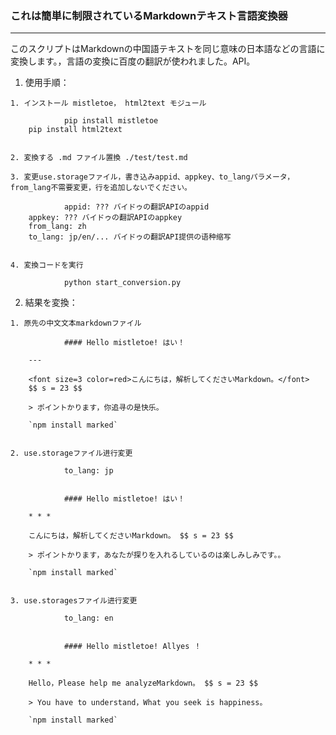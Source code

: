 ### これは簡単に制限されているMarkdownテキスト言語変換器

* * *

このスクリプトはMarkdownの中国語テキストを同じ意味の日本語などの言語に変換します。，言語の変換に百度の翻訳が使われました。API。

  1. 使用手順：

    1. インストール mistletoe， html2text モジュール
        
                pip install mistletoe
        pip install html2text
        

    2. 変換する .md ファイル置換 ./test/test.md

    3. 変更use.storageファイル，書き込みappid、appkey、to_langパラメータ，from_lang不需要変更，行を追加しないでください。
        
                appid: ??? バイドゥの翻訳APIのappid
        appkey: ??? バイドゥの翻訳APIのappkey
        from_lang: zh
        to_lang: jp/en/... バイドゥの翻訳API提供の语种缩写
        

    4. 変換コードを実行
        
                python start_conversion.py
        

  2. 結果を変換：

    1. 原先の中文文本markdownファイル
        
                #### Hello mistletoe! はい！
        
        ---
        
        <font size=3 color=red>こんにちは，解析してくださいMarkdown。</font>
        $$ s = 23 $$
        
        > ポイントかります，你追寻の是快乐。
        
        `npm install marked`
        

    2. use.storageファイル进行変更
        
                to_lang: jp
        
        
                #### Hello mistletoe! はい！
        
        * * *
        
        こんにちは，解析してくださいMarkdown。 $$ s = 23 $$
        
        > ポイントかります，あなたが探りを入れるしているのは楽しみしみです。。
        
        `npm install marked`
        

    3. use.storagesファイル进行変更
        
                to_lang: en
        
        
                #### Hello mistletoe! Allyes ！
        
        * * *
        
        Hello，Please help me analyzeMarkdown。 $$ s = 23 $$
        
        > You have to understand，What you seek is happiness。
        
        `npm install marked`
        

